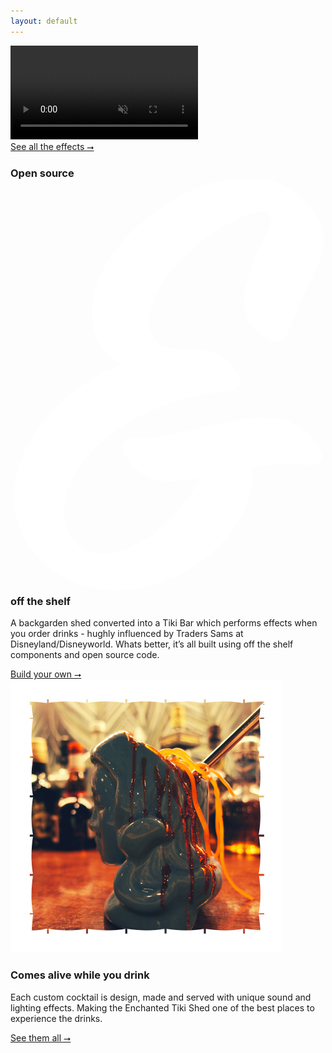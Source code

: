 ```yaml
---
layout: default
---
```


<section class="container">
	<div class="row">
		<div class="col-12 video">
			<video autoplay loop muted>
				<source src="/assets/video/perfect-storm-short.mp4" type="video/mp4">
			</video>
			<div class="frame"></div>
			<a class="btn btn-outline-light" href="/cocktails">See all the effects &#11106;</a>
		</div>
	</div>
</section>
<section class="build container">
	<div class="row">
		<div class="col-12 col-md-5">
			<h3>Open source
				<svg xmlns="http://www.w3.org/2000/svg" class="ampersand" viewbox="0 1 32 42" preserveAspectRatio>
				  <path d="M5.464 34.624C5.656 28.8 13.08 23.296 22.04 22.528c1.024-.064 1.6-.512 1.28-1.408-.512-1.216-1.856-2.944-5.312-2.88-2.048.064-3.712-.256-3.904-2.496-.384-5.312 8.512-11.52 11.52-11.456.576 0 .896.256.896.768 0 1.024-1.28 2.176-2.24 5.568-.384 1.088-.576 1.92-.576 2.624 0 1.856 1.024 3.2 2.24 3.84 1.344.704 1.984.32 2.24-.512.512-1.408 1.664-4.096 2.624-6.016.704-1.344 1.024-2.432 1.024-3.52 0-1.472-.896-2.88-2.624-4.416-1.536-1.344-3.2-1.792-4.992-1.792-1.6 0-3.008.32-4.48.768C15.32 3.008 7.96 8.576 8.28 14.976c.128 2.432 1.28 3.968 3.136 4.8C4.952 22.144.344 28.032.344 33.28c0 2.432 1.024 4.864 3.264 6.848 2.112 1.856 4.672 2.624 7.232 2.624 4.608 0 9.024-2.624 11.392-5.696 1.984-2.624 2.56-5.056 2.304-6.784 1.856-.32 3.776-.512 5.568-.256 1.344.128 1.728-.384 1.472-1.344-1.024-2.176-3.072-3.712-6.528-3.456-1.792.128-3.776.576-5.76 1.024-2.432.576-4.352 1.088-6.4 1.024-1.536 0-1.664.704-1.28 1.6.96 1.984 2.56 3.136 5.888 2.688l1.792-.256c-2.816 5.44-7.552 7.872-10.24 7.68-2.432-.192-3.648-1.92-3.584-4.352z" fill="#FFF" fill-rule="evenodd"/>
				</svg> off the shelf
			</h3>
		</div>
		<div class="col-12 col-md-7">
			<p> A backgarden shed converted into a Tiki Bar which performs effects when you order drinks - hughly influenced by Traders Sams at Disneyland/Disneyworld. Whats better, it’s all built using off the shelf components and open source code.</p>
			<a class="btn btn-outline-light" href="/build">Build your own &#11106;</a>
		</div>
	</div>
</section>
<div class="hr"></div>
<section class="build container">
	<div class="row">
		<div class="col-12 col-md-6">
			<img src="/assets/images/cocktail-homepage.png" />
		</div>
		<div class="col-12 col-md-6">
			<h3>Comes alive while you drink</h3>
			<p>Each custom cocktail is design, made and served with unique sound and lighting effects. Making the Enchanted Tiki Shed one of the best places to experience the drinks.</p>
			<a class="btn btn-outline-light" href="/build">See them all &#11106;</a>
		</div>
	</div>
</section>
